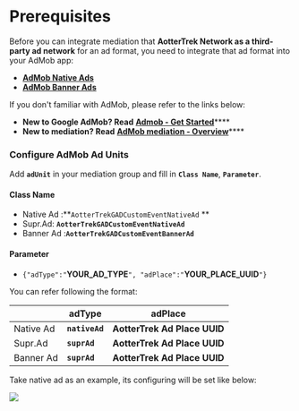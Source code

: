 # Prerequisites

Before you can integrate mediation that **AotterTrek Network as a third-party ad network** for an ad format, you need to integrate that ad format into your AdMob app:

* ****[**AdMob Native Ads**](https://developers.google.com/admob/ios/native/start)****
* ****[**AdMob Banner Ads**](https://developers.google.com/admob/ios/banner)****

If you don't familiar with AdMob, please refer to the links below:

* **New to Google AdMob? Read** [**Admob - Get Started**](https://developers.google.com/admob/ios/quick-start)****
* **New to mediation? Read** [**AdMob mediation - Overview**](https://developers.google.com/admob/ios/mediate)****

### Configure AdMob Ad Units

Add **`adUnit`** in your mediation group and fill in **`Class Name`**, **`Parameter`**.

#### **Class Name**&#x20;

* Native Ad :**`AotterTrekGADCustomEventNativeAd` **&#x20;
* Supr.Ad: **`AotterTrekGADCustomEventNativeAd`**
* Banner Ad :**`AotterTrekGADCustomEventBannerAd`**

#### Parameter

* `{"adType":"`**YOUR\_AD\_TYPE**`", "adPlace":"`**YOUR\_PLACE\_UUID**`"}`

You can refer following the format:&#x20;

|           | adType         | adPlace                      |
| --------- | -------------- | ---------------------------- |
| Native Ad | **`nativeAd`** | **AotterTrek Ad Place UUID** |
| Supr.Ad   | **`suprAd`**   | **AotterTrek Ad Place UUID** |
| Banner Ad | **`suprAd`**   | **AotterTrek Ad Place UUID** |

Take native ad as an example, its configuring will be set like below:

![](../../.gitbook/assets/Admob\_native\_noTestUUID.png)
